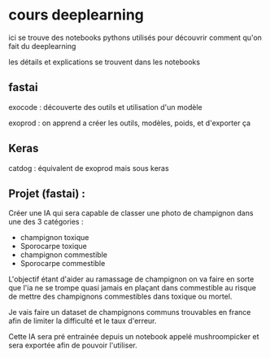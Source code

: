# cours deeplearning
ici se trouve des notebooks pythons utilisés pour découvrir comment qu'on fait du deeplearning

les détails et explications se trouvent dans les notebooks

## fastai
exocode : découverte des outils et utilisation d'un modèle

exoprod : on apprend a créer les outils, modèles, poids, et d'exporter ça

## Keras
catdog : équivalent de exoprod mais sous keras

## Projet (fastai) : 
Créer une IA qui sera capable de classer une photo de champignon dans une des 3 catégories : 
*  champignon toxique
*  Sporocarpe toxique
*  champignon commestible
*  Sporocarpe commestible

L'objectif étant d'aider au ramassage de champignon on va faire en sorte que l'ia ne se trompe quasi jamais en plaçant dans commestible au risque de mettre des champignons commestibles dans toxique ou mortel.

Je vais faire un dataset de champignons communs trouvables en france afin de limiter la difficulté et le taux d'erreur.

Cette IA sera pré entrainée depuis un notebook appelé mushroompicker et sera exportée afin de pouvoir l'utiliser.
